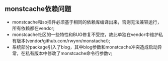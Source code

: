 ## monstcache依赖问题

- monstcache和so插件必须基于相同的依赖库编译出来，否则无法兼容运行，所有依赖都在vendor;
- monstcache社区的一些特性和BUG修复不受控，故此单独在vendor中维护私有版本(vendor/github.com/rwynn/monstache/);
- 系统部分package引入了blog，其中blog参数和monstcache冲突造成启动异常，在私有版本中修改了monstcache命令行参数v;
